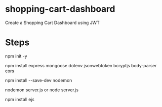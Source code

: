 # shopping-cart-dashboard
Create a Shopping Cart Dashboard using JWT

# Steps

npm init -y

npm install express mongoose dotenv jsonwebtoken bcryptjs body-parser cors

npm install --save-dev nodemon


nodemon server.js or node server.js

npm install ejs